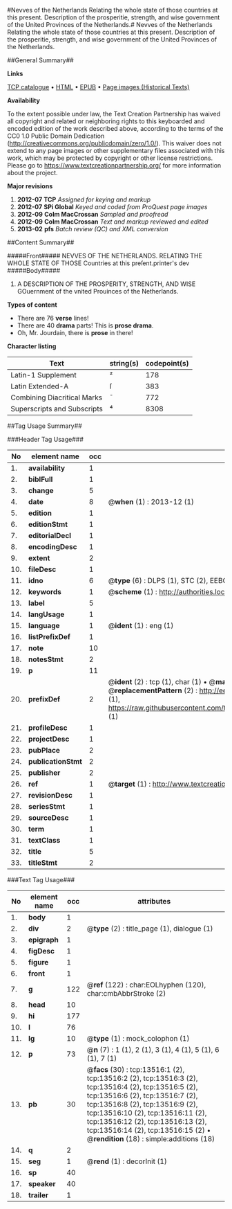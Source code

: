 #Nevves of the Netherlands Relating the whole state of those countries at this present. Description of the prosperitie, strength, and wise government of the United Provinces of the Netherlands.#
Nevves of the Netherlands Relating the whole state of those countries at this present.
Description of the prosperitie, strength, and wise government of the United Provinces of the Netherlands.

##General Summary##

**Links**

[TCP catalogue](http://www.ota.ox.ac.uk/tcp/)  • 
[HTML](http://tei.it.ox.ac.uk/tcp/Texts-HTML/free/A08/A08070.html)  • 
[EPUB](http://tei.it.ox.ac.uk/tcp/Texts-EPUB/free/A08/A08070.epub) • 
[Page images (Historical Texts)](https://historicaltexts.jisc.ac.uk/eebo-99848423e)

**Availability**

To the extent possible under law, the Text Creation Partnership has waived all copyright and related or neighboring rights to this keyboarded and encoded edition of the work described above, according to the terms of the CC0 1.0 Public Domain Dedication (http://creativecommons.org/publicdomain/zero/1.0/). This waiver does not extend to any page images or other supplementary files associated with this work, which may be protected by copyright or other license restrictions. Please go to https://www.textcreationpartnership.org/ for more information about the project.

**Major revisions**

1. __2012-07__ __TCP__ *Assigned for keying and markup*
1. __2012-07__ __SPi Global__ *Keyed and coded from ProQuest page images*
1. __2012-09__ __Colm MacCrossan__ *Sampled and proofread*
1. __2012-09__ __Colm MacCrossan__ *Text and markup reviewed and edited*
1. __2013-02__ __pfs__ *Batch review (QC) and XML conversion*

##Content Summary##

#####Front#####
NEVVES OF THE NETHERLANDS. RELATING THE WHOLE STATE OF THOSE Countries at this preſent.printer's dev
#####Body#####

1. A DESCRIPTION OF THE PROSPERITY, STRENGTH, AND WISE GOuernment of the vnited Prouinces of the Netherlands.

**Types of content**

  * There are 76 **verse** lines!
  * There are 40 **drama** parts! This is **prose drama**.
  * Oh, Mr. Jourdain, there is **prose** in there!

**Character listing**


|Text|string(s)|codepoint(s)|
|---|---|---|
|Latin-1 Supplement|²|178|
|Latin Extended-A|ſ|383|
|Combining             Diacritical Marks|̄|772|
|Superscripts             and Subscripts|⁴|8308|

##Tag Usage Summary##

###Header Tag Usage###

|No|element name|occ|attributes|
|---|---|---|---|
|1.|__availability__|1||
|2.|__biblFull__|1||
|3.|__change__|5||
|4.|__date__|8| @__when__ (1) : 2013-12 (1)|
|5.|__edition__|1||
|6.|__editionStmt__|1||
|7.|__editorialDecl__|1||
|8.|__encodingDesc__|1||
|9.|__extent__|2||
|10.|__fileDesc__|1||
|11.|__idno__|6| @__type__ (6) : DLPS (1), STC (2), EEBO-CITATION (1), PROQUEST (1), VID (1)|
|12.|__keywords__|1| @__scheme__ (1) : http://authorities.loc.gov/ (1)|
|13.|__label__|5||
|14.|__langUsage__|1||
|15.|__language__|1| @__ident__ (1) : eng (1)|
|16.|__listPrefixDef__|1||
|17.|__note__|10||
|18.|__notesStmt__|2||
|19.|__p__|11||
|20.|__prefixDef__|2| @__ident__ (2) : tcp (1), char (1)  •  @__matchPattern__ (2) : ([0-9\-]+):([0-9IVX]+) (1), (.+) (1)  •  @__replacementPattern__ (2) : http://eebo.chadwyck.com/downloadtiff?vid=$1&page=$2 (1), https://raw.githubusercontent.com/textcreationpartnership/Texts/master/tcpchars.xml#$1 (1)|
|21.|__profileDesc__|1||
|22.|__projectDesc__|1||
|23.|__pubPlace__|2||
|24.|__publicationStmt__|2||
|25.|__publisher__|2||
|26.|__ref__|1| @__target__ (1) : http://www.textcreationpartnership.org/docs/. (1)|
|27.|__revisionDesc__|1||
|28.|__seriesStmt__|1||
|29.|__sourceDesc__|1||
|30.|__term__|1||
|31.|__textClass__|1||
|32.|__title__|5||
|33.|__titleStmt__|2||


###Text Tag Usage###

|No|element name|occ|attributes|
|---|---|---|---|
|1.|__body__|1||
|2.|__div__|2| @__type__ (2) : title_page (1), dialogue (1)|
|3.|__epigraph__|1||
|4.|__figDesc__|1||
|5.|__figure__|1||
|6.|__front__|1||
|7.|__g__|122| @__ref__ (122) : char:EOLhyphen (120), char:cmbAbbrStroke (2)|
|8.|__head__|10||
|9.|__hi__|177||
|10.|__l__|76||
|11.|__lg__|10| @__type__ (1) : mock_colophon (1)|
|12.|__p__|73| @__n__ (7) : 1 (1), 2 (1), 3 (1), 4 (1), 5 (1), 6 (1), 7 (1)|
|13.|__pb__|30| @__facs__ (30) : tcp:13516:1 (2), tcp:13516:2 (2), tcp:13516:3 (2), tcp:13516:4 (2), tcp:13516:5 (2), tcp:13516:6 (2), tcp:13516:7 (2), tcp:13516:8 (2), tcp:13516:9 (2), tcp:13516:10 (2), tcp:13516:11 (2), tcp:13516:12 (2), tcp:13516:13 (2), tcp:13516:14 (2), tcp:13516:15 (2)  •  @__rendition__ (18) : simple:additions (18)|
|14.|__q__|2||
|15.|__seg__|1| @__rend__ (1) : decorInit (1)|
|16.|__sp__|40||
|17.|__speaker__|40||
|18.|__trailer__|1||
